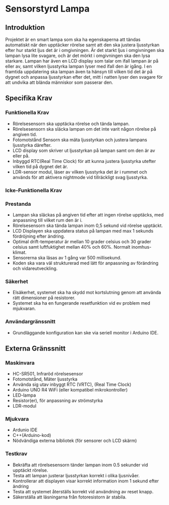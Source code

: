 # Sensorstyrd Lampa 

## Introduktion

Projektet är en smart lampa som ska ha egenskaperna att tändas automatiskt när den upptäcker rörelse samt att den ska justera ljusstyrkan efter hur starkt ljus det är i omgivningen. Är det starkt ljus i omgivningen ska lampan lysa lite svagare, och är det mörkt i omgivningen ska den lysa starkare. Lampan har även en LCD display som talar om ifall lampan är på eller av, samt vilken ljusstyrka lampan lyser med ifall den är igång. I en framtida uppdatering ska lampan även ta hänsyn till vilken tid det är på dygnet och anpassa ljusstyrkan efter det, mitt i natten lyser den svagare för att undvika att blända människor som passerar den.

## Specifika Krav

### Funktionella Krav

- Rörelsesensorn ska upptäcka rörelse och tända lampan.
- Rörelsesensorn ska släcka lampan om det inte varit någon rörelse på angiven tid.
- Fotomotstånd Sensorn ska mäta ljusstyrkan och justera lampans ljusstyrka därefter.
- LCD display som skriver ut ljusstyrkan på lampan samt om den är av eller på.
- Inbyggd RTC(Real Time Clock) för att kunna justera ljusstyrka utefter vilken tid på dygnet det är.
- LDR-sensor modul, läser av vilken ljusstyrka det är i rummet och används för att aktivera nightmode vid tillräckligt svag ljusstyrka.


### Icke-Funktionella Krav

### Prestanda

- Lampan ska släckas på angiven tid efter att ingen rörelse upptäcks, med anpassning till vilket rum den är i. 
- Rörelsesensorn ska tända lampan inom 0,5 sekund vid rörelse upptäckt.
- LCD Displayen ska uppdatera status på lampan med max 1 sekunds fördröjning efter ändring.
- Optimal drift-temperatur är mellan 10 grader celsius och 30 grader celsius samt luftfuktighet mellan 40% och 60%. Normalt inomhus-klimat. 
- Sensorerna ska läsas av 1 gång var 500 millisekund.  
- Koden ska vara väl strukturerad med lätt för anpassning av förändring och vidareutveckling. 

### Säkerhet

- Elsäkerhet, systemet ska ha skydd mot kortslutning genom att använda rätt dimensioner på resistorer. 
- Systemet ska ha en fungerande resetfunktion vid ev problem med mjukvaran. 

### Användargränssnitt

- Grundläggande konfiguration kan ske via seriell monitor i Arduino IDE.



## Externa Gränssnitt


### Maskinvara 

- HC-SR501, Infraröd rörelsesensor
- Fotomotstånd, Mäter ljusstyrka
- Använda sig utav inbyggt RTC (VRTC), (Real Time Clock)
- Arduino UNO R4 WiFi (eller kompatibel mikrokontroller)
- LED-lampa
- Resistor(er), för anpassning av strömstyrka
- LDR-modul

### Mjukvara

- Ardunio IDE
- C++(Arduino-kod)
- Nödvändiga externa bibliotek (för sensorer och LCD skärm)

### Testkrav

- Bekräfta att rörelsesensorn tänder lampan inom 0.5 sekunder vid upptäckt rörelse.
- Testa att lampan justerar ljusstyrkan korrekt i olika ljusnivåer.
- Kontrollerar att displayen visar korrekt information inom 1 sekund efter ändring
- Testa att systemet återställs korrekt vid användning av reset knapp.
- Säkerställa att läsningarna från fotoresistorn är stabila. 
